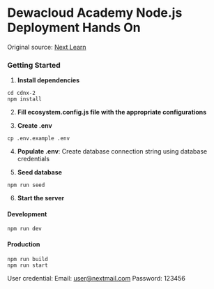 # Dewacloud Academy Node.js Deployment Hands On

Original source: [Next Learn](https://nextjs.org/learn)

### Getting Started

1. **Install dependencies**
```
cd cdnx-2
npm install
```

2. **Fill ecosystem.config.js file with the appropriate configurations**

3. **Create .env**
```
cp .env.example .env
```

4. **Populate .env**: Create database connection string using database credentials

5. **Seed database**
```
npm run seed
```

6. **Start the server**
#### Development
```
npm run dev
```
#### Production
```
npm run build
npm run start
```

User credential:
Email: user@nextmail.com
Password: 123456
